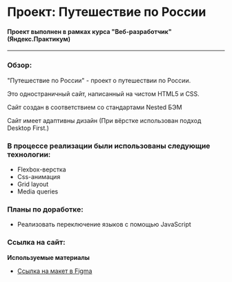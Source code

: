 # Проект: Путешествие по России

#### Проект выполнен в рамках курса "Веб-разработчик" (Яндекс.Практикум)
________________________
### Обзор:

"Путешествие по России" - проект о путешествии по России.

Это одностраничный сайт, написанный на чистом HTML5 и CSS.

Сайт создан в соответствием со стандартами Nested БЭМ

Сайт имеет адаптивны дизайн (При вёрстке использован подход Desktop First.)

### В процессе реализации были использованы следующие технологии:   

* Flexbox-верстка
* Css-анимация
* Grid layout
* Media queries

### Планы по доработке:
* Реализовать переключение языков с помощью JavaScript

### Ссылка на сайт:

**Используемые материалы**

* [Ссылка на макет в Figma](https://www.figma.com/file/5S2WSbEFL6awjVWJ0NWL8Q/Sprint-3_-Russia-_-desktop-mobile?node-id=28503%3A0)